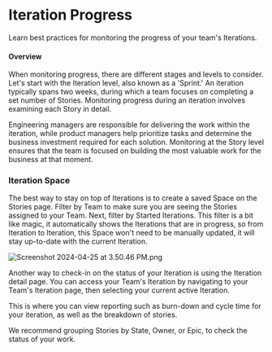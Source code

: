 # Iteration Progress

Learn best practices for monitoring the progress of your team's Iterations.

#### Overview <a href="#h_01hw3vh1ewv1e584106kznevrc" id="h_01hw3vh1ewv1e584106kznevrc"></a>

When monitoring progress, there are different stages and levels to consider. Let's start with the Iteration level, also known as a 'Sprint.' An iteration typically spans two weeks, during which a team focuses on completing a set number of Stories. Monitoring progress during an iteration involves examining each Story in detail.

Engineering managers are responsible for delivering the work within the iteration, while product managers help prioritize tasks and determine the business investment required for each solution. Monitoring at the Story level ensures that the team is focused on building the most valuable work for the business at that moment.

### &#x20;Iteration Space <a href="#h_01hw3vh1ew5899xrarega0fkm3" id="h_01hw3vh1ew5899xrarega0fkm3"></a>

The best way to stay on top of Iterations is to create a saved Space on the Stories page. Filter by Team to make sure you are seeing the Stories assigned to your Team. Next, filter by Started Iterations. This filter is a bit like magic, it automatically shows the Iterations that are in progress, so from Iteration to Iteration, this Space won't need to be manually updated, it will stay up-to-date with the current Iteration.

![Screenshot 2024-04-25 at 3.50.46 PM.png](https://help.shortcut.com/hc/article_attachments/26605416048788)

Another way to check-in on the status of your Iteration is using the Iteration detail page. You can access your Team's Iteration by navigating to your Team's Iteration page, then selecting your current active Iteration.

This is where you can view reporting such as burn-down and cycle time for your iteration, as well as the breakdown of stories.

We recommend grouping Stories by State, Owner, or Epic, to check the status of your work.
